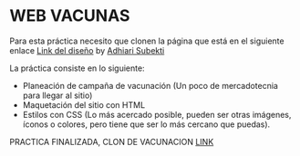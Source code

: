 # WEB VACUNAS

Para esta práctica necesito que clonen la página que está en el siguiente enlace [Link del diseño](./paginaDeVacunacionOriginal.png) by [Adhiari Subekti](https://dribbble.com/Adhiari_is)


La práctica consiste en lo siguiente:

- Planeación de campaña de vacunación (Un poco de mercadotecnia para llegar al sitio)
- Maquetación del sitio con HTML
- Estilos con CSS (Lo más acercado posible, pueden ser otras imágenes, íconos o colores, pero tiene que ser lo más cercano que puedas).

PRACTICA FINALIZADA, CLON DE VACUNACION [LINK](./paginaDeVacunacionClonada.png) 
